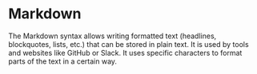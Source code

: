 # Markdown

The Markdown syntax allows writing formatted text (headlines, blockquotes, lists, etc.) that can be stored in plain text. It is used by tools and websites like GitHub or Slack. It uses specific characters to format parts of the text in a certain way.
